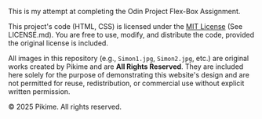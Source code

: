 This is my attempt at completing the Odin Project Flex-Box Assignment.

This project's code (HTML, CSS) is licensed under the [MIT License](https://opensource.org/licenses/MIT) (See LICENSE.md). You are free to use, modify, and distribute the code, provided the original license is included.

All images in this repository (e.g., `Simon1.jpg`, `Simon2.jpg`, etc.) are original works created by Pikime and are **All Rights Reserved**. They are included here solely for the purpose of demonstrating this website's design and are not permitted for reuse, redistribution, or commercial use without explicit written permission.

© 2025 Pikime. All rights reserved.


